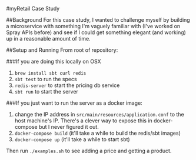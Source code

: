 #myRetail Case Study

##Background
For this case study, I wanted to challenge myself by building a microservice with something I'm vaguely familiar with (I've worked on Spray APIs before) and see if I could get something elegant (and working) up in a reasonable amount of time.

##Setup and Running
From root of repository:

###If you are doing this locally on OSX

1. `brew install sbt curl redis`
2. `sbt test` to run the specs
3. `redis-server` to start the pricing db service
4. `sbt run` to start the server


###If you just want to run the server as a docker image:

1. change the IP address in `src/main/resources/application.conf` to the host machine's IP.  There's a clever way to expose this in docker-compose but I never figured it out.
2. `docker-compose build` (it'll take a while to build the redis/sbt images)
3. `docker-compose up` (it'll take a while to start sbt)

Then run `./examples.sh` to see adding a price and getting a product.
